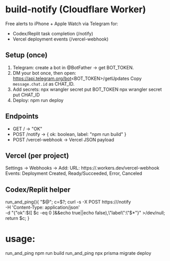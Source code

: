 # build-notify (Cloudflare Worker)
Free alerts to iPhone + Apple Watch via Telegram for:
- Codex/Replit task completion (/notify)
- Vercel deployment events (/vercel-webhook)

## Setup (once)
1) Telegram: create a bot in @BotFather → get BOT_TOKEN.
2) DM your bot once, then open:
   https://api.telegram.org/bot<BOT_TOKEN>/getUpdates
   Copy `message.chat.id` as CHAT_ID.
3) Add secrets:
   npx wrangler secret put BOT_TOKEN
   npx wrangler secret put CHAT_ID
4) Deploy:
   npm run deploy

## Endpoints
- GET  /                    → "OK"
- POST /notify              → { ok: boolean, label: "npm run build" }
- POST /vercel-webhook      → Vercel JSON payload

## Vercel (per project)
Settings → Webhooks → Add:
URL: https://<your-worker>.workers.dev/vercel-webhook
Events: Deployment Created, Ready/Succeeded, Error, Canceled

## Codex/Replit helper
run_and_ping(){ "$@"; c=$?; curl -s -X POST https://<your-worker>/notify \
 -H 'Content-Type: application/json' \
 -d "{\"ok\":$([ $c -eq 0 ]&&echo true||echo false),\"label\":\"$*\"}" >/dev/null; return $c; }
# usage:
run_and_ping npm run build
run_and_ping npx prisma migrate deploy
